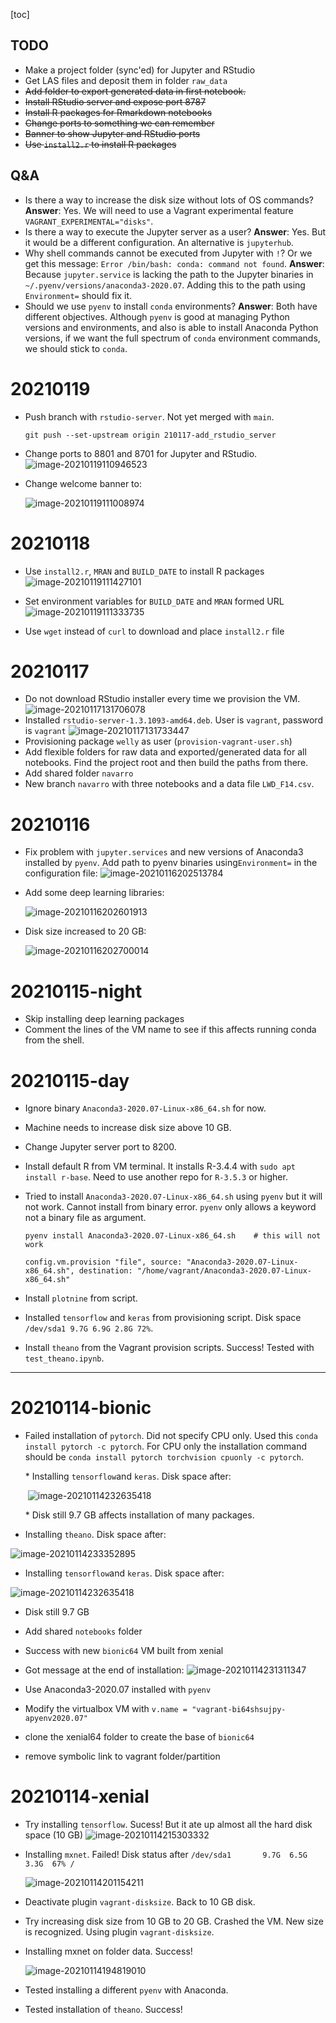 [toc]



## TODO

* Make a project folder (sync'ed) for Jupyter and RStudio
* Get LAS files and deposit them in folder `raw_data`
* ~~Add folder to export generated data in first notebook.~~
* ~~Install RStudio server and expose port 8787~~
* ~~Install R packages for Rmarkdown notebooks~~
* ~~Change ports to something we can remember~~
* ~~Banner to show Jupyter and RStudio ports~~
* ~~Use `install2.r` to install R packages~~



## Q&A

* Is there a way to increase the disk size without lots of OS commands? 
    **Answer**: Yes. We will need to use a Vagrant experimental feature `VAGRANT_EXPERIMENTAL="disks"`.
* Is there a way to execute the Jupyter server as a user? 
    **Answer**: Yes. But it would be a different configuration. An alternative is `jupyterhub`.
* Why shell commands cannot be executed from Jupyter with `!`? Or we get this message: `Error /bin/bash: conda: command not found`. 
    **Answer**: Because `jupyter.service` is lacking the path to the Jupyter binaries in `~/.pyenv/versions/anaconda3-2020.07`. Adding this to the path using `Environment=` should fix it.
* Should we use `pyenv` to install `conda` environments? 
    **Answer**: Both have different objectives. Although `pyenv` is good at managing Python versions and environments, and also is able to install Anaconda Python versions, if we want the full spectrum of `conda` environment commands, we should stick to `conda`.



# 20210119

*   Push branch with `rstudio-server`. Not yet merged with `main`.

    ```
    git push --set-upstream origin 210117-add_rstudio_server
    ```

    

*   Change ports to 8801 and 8701 for Jupyter and RStudio.
    ![image-20210119110946523](assets/NEWS/image-20210119110946523.png)

*   Change welcome banner to:

    ![image-20210119111008974](assets/NEWS/image-20210119111008974.png)



# 20210118



*   Use `install2.r`, `MRAN` and `BUILD_DATE` to install R packages
    ![image-20210119111427101](assets/NEWS/image-20210119111427101.png)
*   Set environment variables for `BUILD_DATE` and `MRAN` formed URL
    ![image-20210119111333735](assets/NEWS/image-20210119111333735.png)

*   Use `wget` instead of `curl` to download and place `install2.r` file

# 20210117

* Do not download RStudio installer every time we provision the VM.
    ![image-20210117131706078](assets/NEWS/image-20210117131706078.png)
* Installed `rstudio-server-1.3.1093-amd64.deb`. User is `vagrant`, password is `vagrant`
    ![image-20210117131733447](assets/NEWS/image-20210117131733447.png)
* Provisioning package `welly` as user (`provision-vagrant-user.sh`)
* Add flexible folders for raw data and exported/generated data for all notebooks. Find the project root and then build the paths from there.
* Add shared folder `navarro`
* New branch `navarro` with three notebooks and a data file `LWD_F14.csv`.

# 20210116
*   Fix problem with `jupyter.services` and new versions of Anaconda3 installed by `pyenv`. Add path to pyenv binaries using`Environment=` in the configuration file:
    ![image-20210116202513784](assets/NEWS/image-20210116202513784.png)
*   Add some deep learning libraries:
    
    ![image-20210116202601913](assets/NEWS/image-20210116202601913.png)
*   Disk size increased to 20 GB:
    
    ![image-20210116202700014](assets/NEWS/image-20210116202700014.png)

# 20210115-night
* Skip installing deep learning packages
* Comment the lines of the VM name to see if this affects running conda from the shell.
# 20210115-day
* Ignore binary `Anaconda3-2020.07-Linux-x86_64.sh` for now.
* Machine needs to increase disk size above 10 GB.
* Change Jupyter server port to 8200.
* Install default R from VM terminal. It installs R-3.4.4 with `sudo apt install r-base`. Need to use another repo for `R-3.5.3` or higher.

* Tried to install `Anaconda3-2020.07-Linux-x86_64.sh` using `pyenv` but it will not work. Cannot install from binary error. `pyenv` only allows a keyword not a binary file as argument.

    ```
    pyenv install Anaconda3-2020.07-Linux-x86_64.sh    # this will not work
    ```

    

    ```
    config.vm.provision "file", source: "Anaconda3-2020.07-Linux-x86_64.sh", destination: "/home/vagrant/Anaconda3-2020.07-Linux-x86_64.sh"
    ```

    

*   Install `plotnine` from script.

*   Installed `tensorflow` and `keras` from provisioning script. Disk space `/dev/sda1 9.7G 6.9G 2.8G 72%`.

*   Install `theano` from the Vagrant provision scripts. Success! Tested with `test_theano.ipynb`.

------

# 20210114-bionic

* Failed installation of `pytorch`. Did not specify CPU only. Used this `conda install pytorch -c pytorch`. For CPU only the installation command should be `conda install pytorch torchvision cpuonly -c pytorch`.

    \* Installing `tensorflow`and `keras`. Disk space after:

    ​    ![image-20210114232635418](assets/NEWS/image-20210114232635418.png)

    \* Disk still 9.7 GB affects installation of many packages.

* Installing `theano`. Disk space after:
    
![image-20210114233352895](assets/NEWS/image-20210114233352895.png)
    
* Installing `tensorflow`and `keras`. Disk space after:
    
![image-20210114232635418](assets/NEWS/image-20210114232635418.png)
    
* Disk still 9.7 GB

* Add shared `notebooks` folder

* Success with new `bionic64` VM built from xenial

* Got message at the end of installation:
    ![image-20210114231311347](assets/NEWS/image-20210114231311347.png)
    
* Use Anaconda3-2020.07 installed with `pyenv`

* Modify the virtualbox VM with `v.name = "vagrant-bi64shsujpy-apyenv2020.07"`

* clone the xenial64 folder to create the base of `bionic64`

* remove symbolic link to vagrant folder/partition

# 20210114-xenial

* Try installing `tensorflow`. Sucess! But it ate up almost all the hard disk space (10 GB)
    ![image-20210114215303332](assets/NEWS/image-20210114215303332.png)
    
* Installing `mxnet`. Failed!
    Disk status after 
    ``/dev/sda1       9.7G  6.5G  3.3G  67% /``
    
    <img src="assets/NEWS/image-20210114201154211.png" alt="image-20210114201154211"  />

* Deactivate plugin `vagrant-disksize`. Back to 10 GB disk.

* Try increasing disk size from 10 GB to 20 GB. Crashed the VM. New size is recognized. Using plugin `vagrant-disksize`.

* Installing mxnet on folder data. Success!
    
    ![image-20210114194819010](assets/NEWS/image-20210114194819010.png)
* Tested installing a different `pyenv` with Anaconda.

* Tested installation of `theano`. Success!

